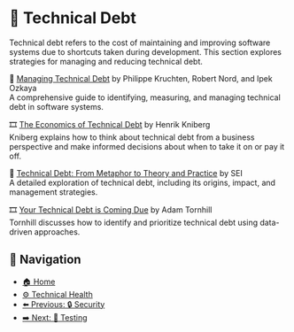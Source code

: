# 💸️ Technical Debt

Technical debt refers to the cost of maintaining and improving software systems due to shortcuts taken during development. This section explores strategies for managing and reducing technical debt.

📘 [Managing Technical Debt](https://www.goodreads.com/book/show/42778944-managing-technical-debt) by Philippe Kruchten, Robert Nord, and Ipek Ozkaya  
A comprehensive guide to identifying, measuring, and managing technical debt in software systems.

🎞 [The Economics of Technical Debt](https://www.youtube.com/watch?v=TdBELZG0UMY) by Henrik Kniberg  
Kniberg explains how to think about technical debt from a business perspective and make informed decisions about when to take it on or pay it off.

📄 [Technical Debt: From Metaphor to Theory and Practice](https://insights.sei.cmu.edu/library/technical-debt-from-metaphor-to-theory-and-practice/) by SEI  
A detailed exploration of technical debt, including its origins, impact, and management strategies.

🎞 [Your Technical Debt is Coming Due](https://www.youtube.com/watch?v=jXpJVsv3Iec) by Adam Tornhill  
Tornhill discusses how to identify and prioritize technical debt using data-driven approaches.

## 🧭 Navigation

- [🏠 Home](../../README.md)
- [⚙️ Technical Health](../README.md)
- [⬅️ Previous: 🔒 Security](security.md)
- [➡️ Next: 🧪 Testing](testing.md)
